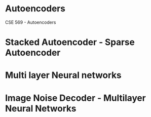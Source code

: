 # Autoencoders
CSE 569 - Autoencoders
# Stacked Autoencoder - Sparse Autoencoder
# Multi layer Neural networks 
# Image Noise Decoder - Multilayer Neural Networks
